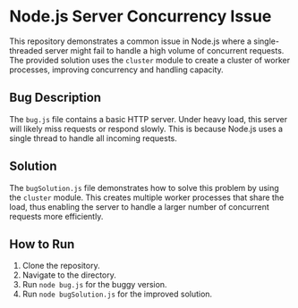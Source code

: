 # Node.js Server Concurrency Issue

This repository demonstrates a common issue in Node.js where a single-threaded server might fail to handle a high volume of concurrent requests.  The provided solution uses the `cluster` module to create a cluster of worker processes, improving concurrency and handling capacity.

## Bug Description

The `bug.js` file contains a basic HTTP server.  Under heavy load, this server will likely miss requests or respond slowly. This is because Node.js uses a single thread to handle all incoming requests.

## Solution

The `bugSolution.js` file demonstrates how to solve this problem by using the `cluster` module. This creates multiple worker processes that share the load, thus enabling the server to handle a larger number of concurrent requests more efficiently.

## How to Run

1. Clone the repository.
2. Navigate to the directory.
3. Run `node bug.js` for the buggy version.
4. Run `node bugSolution.js` for the improved solution.